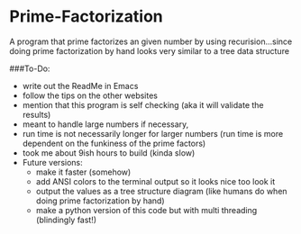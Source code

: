 # Prime-Factorization
A program that prime factorizes an given number by using recurision...since doing prime factorization by hand looks very similar to a tree data structure

###To-Do:
- write out the ReadMe in Emacs
- follow the tips on the other websites 
- mention that this program is self checking (aka it will validate the results)
- meant to handle large numbers if necessary, 
- run time is not necessarily longer for larger numbers (run time is more dependent on the funkiness of the prime factors)
- took me about 9ish hours to build (kinda slow)
- Future versions:
    - make it faster (somehow)
    - add ANSI colors to the terminal output so it looks nice too look it
    - output the values as a tree structure diagram (like humans do when doing prime factorization by hand)
    - make a python version of this code but with multi threading (blindingly fast!)
    
